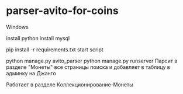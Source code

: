 # parser-avito-for-coins
Windows

install python
install mysql

pip install -r requirements.txt
start script

python manage.py avito_parser
python manage.py runserver
Парсит в разделе "Монеты" все страницы поиска и добавляет в таблицу в админку на Джанго

Работает в разделе Коллекционирование-Монеты

